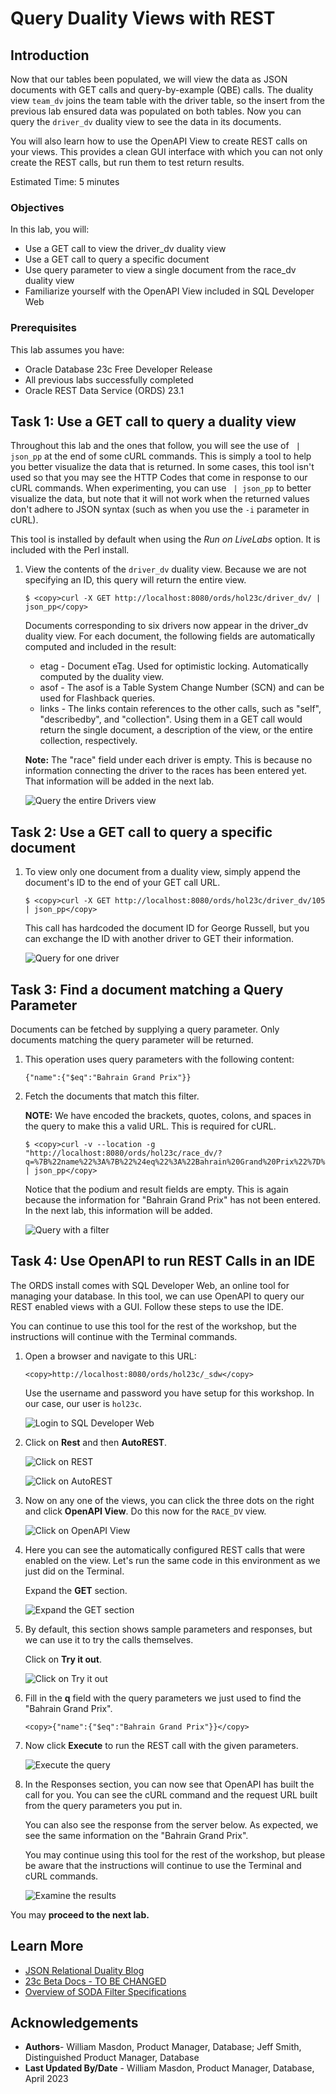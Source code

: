 # Query Duality Views with REST

## Introduction

Now that our tables been populated, we will view the data as JSON documents with GET calls and query-by-example (QBE) calls. The duality view `team_dv` joins the team table with the driver table, so the insert from the previous lab ensured data was populated on both tables. Now you can query the `driver_dv` duality view to see the data in its documents.

You will also learn how to use the OpenAPI View to create REST calls on your views. This provides a clean GUI interface with which you can not only create the REST calls, but run them to test return results. 

Estimated Time: 5 minutes


### Objectives

In this lab, you will:

- Use a GET call to view the driver_dv duality view
- Use a GET call to query a specific document
- Use query parameter to view a single document from the race_dv duality view
- Familiarize yourself with the OpenAPI View included in SQL Developer Web

### Prerequisites

This lab assumes you have:
- Oracle Database 23c Free Developer Release
- All previous labs successfully completed
- Oracle REST Data Service (ORDS) 23.1


## Task 1: Use a GET call to query a duality view


Throughout this lab and the ones that follow, you will see the use of ` | json_pp` at the end of some cURL commands. This is simply a tool to help you better visualize the data that is returned. In some cases, this tool isn't used so that you may see the HTTP Codes that come in response to our cURL commands. When experimenting, you can use ` | json_pp` to better visualize the data, but note that it will not work when the returned values don't adhere to JSON syntax (such as when you use the `-i` parameter in cURL). 

This tool is installed by default when using the _Run on LiveLabs_ option. It is included with the Perl install. 

1. View the contents of the `driver_dv` duality view. Because we are not specifying an ID, this query will return the entire view. 

    ```
    $ <copy>curl -X GET http://localhost:8080/ords/hol23c/driver_dv/ | json_pp</copy>
    ```

    Documents corresponding to six drivers now appear in the driver_dv duality view. For each document, the following fields are automatically computed and included in the result: 
    - etag - Document eTag. Used for optimistic locking. Automatically computed by the duality view.
    - asof - The asof is a Table System Change Number (SCN) and can be used for Flashback queries. 
    - links - The links contain references to the other calls, such as "self", "describedby", and "collection". Using them in a GET call would return the single document, a description of the view, or the entire collection, respectively.  

    **Note:** The "race" field under each driver is empty. This is because no information connecting the driver to the races has been entered yet. That information will be added in the next lab. 

    ![Query the entire Drivers view](./images/get_drivers.png)

## Task 2: Use a GET call to query a specific document

1. To view only one document from a duality view, simply append the document's ID to the end of your GET call URL. 

    ```
    $ <copy>curl -X GET http://localhost:8080/ords/hol23c/driver_dv/105 | json_pp</copy>
    ```

    This call has hardcoded the document ID for George Russell, but you can exchange the ID with another driver to GET their information. 

    ![Query for one driver](./images/get_george.png)

## Task 3: Find a document matching a Query Parameter

Documents can be fetched by supplying a query parameter. Only documents matching the query parameter will be returned. 

1. This operation uses query parameters with the following content: 

    ```
    {"name":{"$eq":"Bahrain Grand Prix"}}
    ```

2. Fetch the documents that match this filter.

    **NOTE:** We have encoded the brackets, quotes, colons, and spaces in the query to make this a valid URL. This is required for cURL. 

    ```
    $ <copy>curl -v --location -g "http://localhost:8080/ords/hol23c/race_dv/?q=%7B%22name%22%3A%7B%22%24eq%22%3A%22Bahrain%20Grand%20Prix%22%7D%7D" | json_pp</copy>
    ```

    Notice that the podium and result fields are empty. This is again because the information for "Bahrain Grand Prix" has not been entered. In the next lab, this information will be added. 

    ![Query with a filter](./images/get_bahrain.png)


## Task 4: Use OpenAPI to run REST Calls in an IDE

The ORDS install comes with SQL Developer Web, an online tool for managing your database. In this tool, we can use OpenAPI to query our REST enabled views with a GUI. Follow these steps to use the IDE. 

You can continue to use this tool for the rest of the workshop, but the instructions will continue with the Terminal commands. 

1. Open a browser and navigate to this URL:  

    ```
    <copy>http://localhost:8080/ords/hol23c/_sdw</copy>
    ```

    Use the username and password you have setup for this workshop. In our case, our user is `hol23c`. 

    ![Login to SQL Developer Web](./images/login_sdw.png)

2. Click on **Rest** and then **AutoREST**.

    ![Click on REST](./images/click_rest.png)

    ![Click on AutoREST](./images/click_autorest.png)

3. Now on any one of the views, you can click the three dots on the right and click **OpenAPI View**. Do this now for the `RACE_DV` view. 

    ![Click on OpenAPI View](./images/openAPI_view.png)

4. Here you can see the automatically configured REST calls that were enabled on the view. Let's run the same code in this environment as we just did on the Terminal. 

    Expand the **GET** section. 

    ![Expand the GET section](./images/race_openAPI.png)

5. By default, this section shows sample parameters and responses, but we can use it to try the calls themselves. 

    Click on **Try it out**. 

    ![Click on Try it out](./images/race_get.png)

6. Fill in the **q** field with the query parameters we just used to find the "Bahrain Grand Prix".

    ```
    <copy>{"name":{"$eq":"Bahrain Grand Prix"}}</copy>
    ```

7. Now click **Execute** to run the REST call with the given parameters. 

    ![Execute the query](./images/race_query.png)

8. In the Responses section, you can now see that OpenAPI has built the call for you. You can see the cURL command and the request URL built from the query parameters you put in. 

    You can also see the response from the server below. As expected, we see the same information on the "Bahrain Grand Prix".

    You may continue using this tool for the rest of the workshop, but please be aware that the instructions will continue to use the Terminal and cURL commands. 

    ![Examine the results](./images/race_result.png)

You may **proceed to the next lab.**

## Learn More

- [JSON Relational Duality Blog](https://blogs.oracle.com/database/post/json-relational-duality-app-dev)
- [23c Beta Docs - TO BE CHANGED](https://docs-stage.oracle.com/en/database/oracle/oracle-database/23/index.html)
- [Overview of SODA Filter Specifications](https://docs.oracle.com/en/database/oracle/simple-oracle-document-access/adsdi/overview-soda-filter-specifications-qbes.html)

## Acknowledgements

- **Authors**- William Masdon, Product Manager, Database; Jeff Smith, Distinguished Product Manager, Database 
- **Last Updated By/Date** - William Masdon, Product Manager, Database, April 2023
